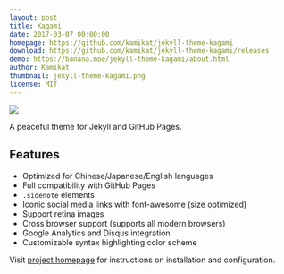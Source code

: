 ```yaml
---
layout: post
title: Kagami
date: 2017-03-07 00:00:00
homepage: https://github.com/kamikat/jekyll-theme-kagami
download: https://github.com/kamikat/jekyll-theme-kagami/releases
demo: https://banana.moe/jekyll-theme-kagami/about.html
author: Kamikat
thumbnail: jekyll-theme-kagami.png
license: MIT
---
```


![](https://s2.banana.moe/docs/kagami-preview@2x.png)

A peaceful theme for Jekyll and GitHub Pages.

## Features

- Optimized for Chinese/Japanese/English languages
- Full compatibility with GitHub Pages
- `.sidenote` elements
- Iconic social media links with font-awesome (size optimized)
- Support retina images
- Cross browser support (supports all modern browsers)
- Google Analytics and Disqus integration
- Customizable syntax highlighting color scheme

Visit [project homepage][project-home] for instructions on installation and configuration.

[project-home]: https://github.com/kamikat/jekyll-theme-kagami


